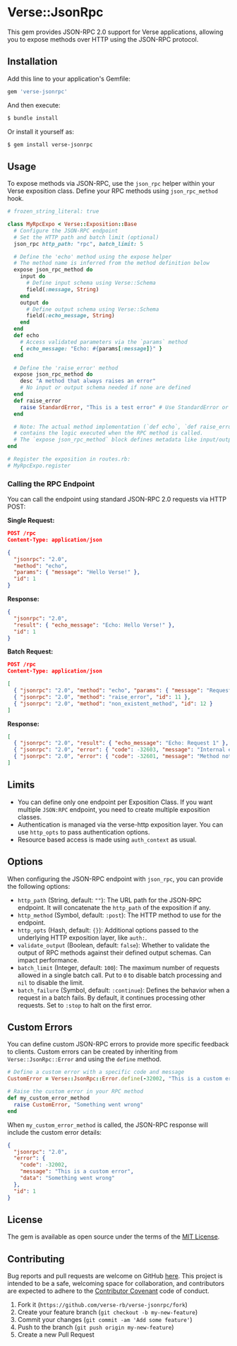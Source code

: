 # Verse::JsonRpc

This gem provides JSON-RPC 2.0 support for Verse applications, allowing you to expose methods over HTTP using the JSON-RPC protocol.

## Installation

Add this line to your application's Gemfile:

```ruby
gem 'verse-jsonrpc'
```

And then execute:

```bash
$ bundle install
```

Or install it yourself as:

```bash
$ gem install verse-jsonrpc
```

## Usage

To expose methods via JSON-RPC, use the `json_rpc` helper within your Verse exposition class. Define your RPC methods using `json_rpc_method` hook.

```ruby
# frozen_string_literal: true

class MyRpcExpo < Verse::Exposition::Base
  # Configure the JSON-RPC endpoint
  # Set the HTTP path and batch limit (optional)
  json_rpc http_path: "rpc", batch_limit: 5

  # Define the 'echo' method using the expose helper
  # The method name is inferred from the method definition below
  expose json_rpc_method do
    input do
      # Define input schema using Verse::Schema
      field(:message, String)
    end
    output do
      # Define output schema using Verse::Schema
      field(:echo_message, String)
    end
  end
  def echo
    # Access validated parameters via the `params` method
    { echo_message: "Echo: #{params[:message]}" }
  end

  # Define the 'raise_error' method
  expose json_rpc_method do
    desc "A method that always raises an error"
    # No input or output schema needed if none are defined
  end
  def raise_error
    raise StandardError, "This is a test error" # Use StandardError or custom errors
  end

  # Note: The actual method implementation (`def echo`, `def raise_error`)
  # contains the logic executed when the RPC method is called.
  # The `expose json_rpc_method` block defines metadata like input/output schemas
end

# Register the exposition in routes.rb:
# MyRpcExpo.register
```

### Calling the RPC Endpoint

You can call the endpoint using standard JSON-RPC 2.0 requests via HTTP POST:

**Single Request:**

```json
POST /rpc
Content-Type: application/json

{
  "jsonrpc": "2.0",
  "method": "echo",
  "params": { "message": "Hello Verse!" },
  "id": 1
}
```

**Response:**

```json
{
  "jsonrpc": "2.0",
  "result": { "echo_message": "Echo: Hello Verse!" },
  "id": 1
}
```

**Batch Request:**

```json
POST /rpc
Content-Type: application/json

[
  { "jsonrpc": "2.0", "method": "echo", "params": { "message": "Request 1" }, "id": 10 },
  { "jsonrpc": "2.0", "method": "raise_error", "id": 11 },
  { "jsonrpc": "2.0", "method": "non_existent_method", "id": 12 }
]
```

**Response:**

```json
[
  { "jsonrpc": "2.0", "result": { "echo_message": "Echo: Request 1" }, "id": 10 },
  { "jsonrpc": "2.0", "error": { "code": -32603, "message": "Internal error", "data": "This is a test error" }, "id": 11 },
  { "jsonrpc": "2.0", "error": { "code": -32601, "message": "Method not found" }, "id": 12 }
]
```

## Limits

- You can define only one endpoint per Exposition Class. If you want multiple
`JSON:RPC` endpoint, you need to create multiple exposition classes.
- Authentication is managed via the verse-http exposition layer. You can use
  `http_opts` to pass authentication options.
- Resource based access is made using `auth_context` as usual.

## Options

When configuring the JSON-RPC endpoint with `json_rpc`, you can provide the following options:

*   `http_path` (String, default: `""`): The URL path for the JSON-RPC endpoint.
    It will concatenate the `http_path` of the exposition if any.
*   `http_method` (Symbol, default: `:post`): The HTTP method to use for the endpoint.
*   `http_opts` (Hash, default: `{}`): Additional options passed to the underlying HTTP exposition layer, like `auth:`.
*   `validate_output` (Boolean, default: `false`): Whether to validate the output of RPC methods against their defined output schemas. Can impact performance.
*   `batch_limit` (Integer, default: `100`): The maximum number of requests allowed in a single batch call. Put to `0` to disable batch processing and `nil` to disable the limit.
*   `batch_failure` (Symbol, default: `:continue`): Defines the behavior when a request in a batch fails. By default, it continues processing other requests. Set to `:stop` to halt on the first error.

## Custom Errors

You can define custom JSON-RPC errors to provide more specific feedback to clients. Custom errors can be created by inheriting from `Verse::JsonRpc::Error` and using the `define` method.

```ruby
# Define a custom error with a specific code and message
CustomError = Verse::JsonRpc::Error.define(-32002, "This is a custom error")

# Raise the custom error in your RPC method
def my_custom_error_method
  raise CustomError, "Something went wrong"
end
```

When `my_custom_error_method` is called, the JSON-RPC response will include the custom error details:

```json
{
  "jsonrpc": "2.0",
  "error": {
    "code": -32002,
    "message": "This is a custom error",
    "data": "Something went wrong"
  },
  "id": 1
}
```

## License

The gem is available as open source under the terms of the [MIT License](https://opensource.org/licenses/MIT).

## Contributing

Bug reports and pull requests are welcome on GitHub [here](https://github.com/verse-rb/verse-jsonrpc). This project is intended to be a safe, welcoming space for collaboration, and contributors are expected to adhere to the [Contributor Covenant](http://contributor-covenant.org) code of conduct.

1.  Fork it (`https://github.com/verse-rb/verse-jsonrpc/fork`)
2.  Create your feature branch (`git checkout -b my-new-feature`)
3.  Commit your changes (`git commit -am 'Add some feature'`)
4.  Push to the branch (`git push origin my-new-feature`)
5.  Create a new Pull Request
